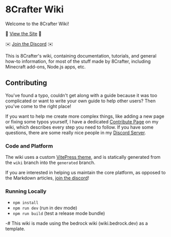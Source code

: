 # 8Crafter Wiki

Welcome to the 8Crafter Wiki!

🔗 [View the Site](https://8crafter-studios.github.io/8Crafter-Wiki/) 🔗

✉️ [Join the Discord](https://discord.gg/jrCTeHGuhx) ✉️

This is 8Crafter's wiki, containing documentation, tutorials, and general how-to information, for most of the stuff made by 8Crafter, including Minecraft add-ons, Node.js apps, etc.

## Contributing

You've found a typo, couldn't get along with a guide because it was too complicated or want to write your own guide to help other users?
Then you've come to the right place!

If you want to help me create more complex things, like adding a new page or fixing some typos yourself, I have a dedicated [Contribute Page](https://8crafter-studios.github.io/8Crafter-Wiki/contribute) on my wiki,
which describes every step you need to follow. If you have some questions, there are some really nice people in my [Discord Server](https://discord.gg/jrCTeHGuhx).

### Code and Platform

The wiki uses a custom [VitePress theme](https://vitepress.vuejs.org/), and is statically generated from the `wiki` branch into the `generated` branch.

If you are interested in helping us maintain the core platform, as opposed to the Markdown articles, [join the discord](https://discord.gg/jrCTeHGuhx)!

### Running Locally

-   `npm install`
-   `npm run dev` (run in dev mode)
-   `npm run build` (test a release mode bundle)

-# This wiki is made using the bedrock wiki (wiki.bedrock.dev) as a template.
